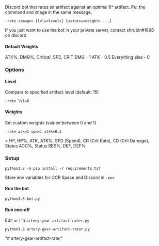 Discord bot that rates an artifact against an optimal 6* artifact. Put the command and image in the same message.

```
-rate <image> [lvl=<level>] [<stat>=<weight> ...]
```

If you just want to use the bot in your private server, contact shrubin#1866 on discord.

#### Default Weights

ATK%, DMG%, Critical, SPD, CRIT DMG - 1
ATK - 0.5
Everything else - 0

### Options
#### Level
Compare to specified artifact level (default: 15)
```
-rate lvl=0
```

#### Weights
Set custom weights (valued between 0 and 1)
```
-rate atk=1 spd=1 atk%=0.5
```
<stat> = HP, HP%, ATK, ATK%, SPD (Speed), CR (Crit Rate), CD (Crit Damage), Status ACC%, Status RES%, DEF, DEF%

### Setup
```
python3.8 -m pip install -r requirements.txt
```
Store env variables for OCR Space and Discord in `.env`

#### Run the bot
```
python3.8 bot.py
```

#### Run one-off
Edit `url` in `artery-gear-artifact-rater.py`
```
python3.8 artery-gear-artifact-rater.py
```
"# artery-gear-artifact-rater" 
